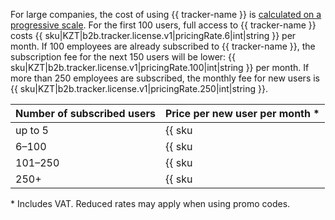 For large companies, the cost of using {{ tracker-name }} is [calculated on a progressive scale](../../tracker/pricing#sec_calculate). For the first 100 users, full access to {{ tracker-name }} costs {{ sku|KZT|b2b.tracker.license.v1|pricingRate.6|int|string }} per month. If 100 employees are already subscribed to {{ tracker-name }}, the subscription fee for the next 150 users will be lower: {{ sku|KZT|b2b.tracker.license.v1|pricingRate.100|int|string }} per month. If more than 250 employees are subscribed, the monthly fee for new users is {{ sku|KZT|b2b.tracker.license.v1|pricingRate.250|int|string }}.

| Number of subscribed users | Price per new user per month * |
| ----- | ----- |
| up to 5 | {{ sku|KZT|b2b.tracker.license.v1|int|string }} |
| 6–100 | {{ sku|KZT|b2b.tracker.license.v1|pricingRate.6|int|string }} |
| 101–250 | {{ sku|KZT|b2b.tracker.license.v1|pricingRate.100|int|string }} |
| 250+ | {{ sku|KZT|b2b.tracker.license.v1|pricingRate.250|int|string }} |

\* Includes VAT. Reduced rates may apply when using promo codes.
